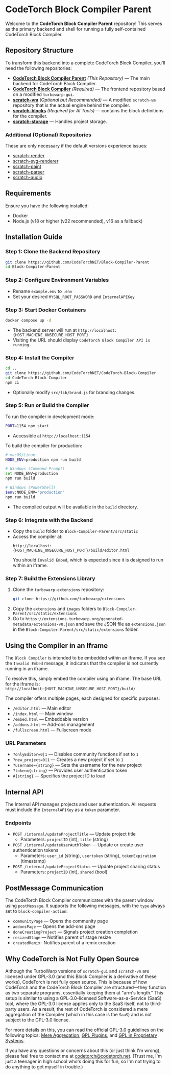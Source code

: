 # CodeTorch Block Compiler Parent

Welcome to the **CodeTorch Block Compiler Parent** repository! This serves as the primary backend and shell for running a fully self-contained CodeTorch Block Compiler.

## Repository Structure

To transform this backend into a complete CodeTorch Block Compiler, you'll need the following repositories:

- **[CodeTorch Block Compiler Parent](https://github.com/CodeTorchNET/Block-Compiler-Parent)** *(This Repository)* — The main backend for CodeTorch Block Compiler.
- **[CodeTorch Block Compiler](https://github.com/CodeTorchNET/CodeTorch-Block-Compiler)** *(Required)* — The frontend repository based on a modified `turbowarp-gui`.
- **[scratch-vm](https://github.com/CodeTorchNET/scratch-vm)** *(Optional but Recommended)* — A modified `scratch-vm` repository that is the actual engine behind the compiler.
- **[scratch-blocks](https://github.com/CodeTorchNET/scratch-blocks)** *(Required for AI Tools)* — contains the block definitions for the compiler.
- **[scratch-storage](https://github.com/CodeTorchNET/scratch-storage)** — Handles project storage.

### Additional (Optional) Repositories
These are only necessary if the default versions experience issues:

- [scratch-render](https://github.com/CodeTorchNET/scratch-render)
- [scratch-svg-renderer](https://github.com/CodeTorchNET/scratch-svg-renderer)
- [scratch-paint](https://github.com/CodeTorchNET/scratch-paint)
- [scratch-parser](https://github.com/CodeTorchNET/scratch-parser)
- [scratch-audio](https://github.com/CodeTorchNET/scratch-audio)

## Requirements
Ensure you have the following installed:
- Docker
- Node.js (v18 or higher (v22 recommended), v16 as a fallback)

## Installation Guide

### Step 1: Clone the Backend Repository
```bash
git clone https://github.com/CodeTorchNET/Block-Compiler-Parent
cd Block-Compiler-Parent
```

### Step 2: Configure Environment Variables
- Rename `example.env` to `.env`
- Set your desired `MYSQL_ROOT_PASSWORD` and `InternalAPIKey`

### Step 3: Start Docker Containers
```bash
docker compose up -d
```
- The backend server will run at `http://localhost:{HOST_MACHINE_UNSECURE_HOST_PORT}`
- Visiting the URL should display `CodeTorch Block Compiler API is running.`

### Step 4: Install the Compiler
```bash
cd ..
git clone https://github.com/CodeTorchNET/CodeTorch-Block-Compiler
cd CodeTorch-Block-Compiler
npm ci
```
- Optionally modify `src/lib/brand.js` for branding changes.

### Step 5: Run or Build the Compiler
To run the compiler in development mode:
```bash
PORT=1154 npm start
```
- Accessible at `http://localhost:1154`

To build the compiler for production:
```bash
# macOS/Linux
NODE_ENV=production npm run build

# Windows (Command Prompt)
set NODE_ENV=production
npm run build

# Windows (PowerShell)
$env:NODE_ENV="production"
npm run build
```
- The compiled output will be available in the `build` directory.

### Step 6: Integrate with the Backend
- Copy the `build` folder to `Block-Compiler-Parent/src/static`
- Access the compiler at:
  ```
  http://localhost:{HOST_MACHINE_UNSECURE_HOST_PORT}/build/editor.html
  ```
  You should `Invalid Embed`, which is expected since it is designed to run within an iframe.

### Step 7: Build the Extensions Library
1. Clone the `turbowarp-extensions` repository:
   ```bash
   git clone https://github.com/turbowarp/extensions
    ```
2. Copy the `extensions` and `images` folders to `Block-Compiler-Parent/src/static/extensions`
3. Go to `https://extensions.turbowarp.org/generated-metadata/extensions-v0.json` and save the JSON file as `extensions.json` in the `Block-Compiler-Parent/src/static/extensions` folder.

## Using the Compiler in an Iframe
The `Block Compiler` is intended to be embedded within an iframe. If you see the `Invalid Embed` message, it indicates that the compiler is not currently running in an iframe.  

To resolve this, simply embed the compiler using an iframe. The base URL for the iframe is:  
`http://localhost:{HOST_MACHINE_UNSECURE_HOST_PORT}/build/`  

The compiler offers multiple pages, each designed for specific purposes:

- `/editor.html` — Main editor
- `/index.html` — Main window
- `/embed.html` — Embeddable version
- `/addons.html` — Add-ons management
- `/fullscreen.html` — Fullscreen mode

### URL Parameters
- `?onlyEditor=0|1` — Disables community functions if set to `1`
- `?new_project=0|1` — Creates a new project if set to `1`
- `?username={string}` — Sets the username for the new project
- `?token={string}` — Provides user authentication token
- `#{string}` — Specifies the project ID to load

## Internal API
The Internal API manages projects and user authentication. All requests must include the `InternalAPIKey` as a `token` parameter.

### Endpoints
- `POST /internal/updateProjectTitle` — Update project title
  - Parameters: `projectID` (int), `title` (string)
- `POST /internal/updateUserAuthToken` — Update or create user authentication tokens
  - Parameters: `user_id` (string), `usertoken` (string), `tokenExpiration` (timestamp)
- `POST /internal/updateProjectStatus` — Update project sharing status
  - Parameters: `projectID` (int), `shared` (bool)

## PostMessage Communication
The CodeTorch Block Compiler communicates with the parent window using `postMessage`. It supports the following messages, with the `type` always set to `block-compiler-action`:

- `communityPage` — Opens the community page
- `addonsPage` — Opens the add-ons page
- `doneCreatingProject` — Signals project creation completion
- `resizedStage` — Notifies parent of stage resize
- `createdRemix`- Notifies parent of a remix creation

## Why CodeTorch is Not Fully Open Source
Although the TurboWarp versions of `scratch-gui` and `scratch-vm` are licensed under GPL-3.0 (and this Block Compiler is a derivative of these works), CodeTorch is not fully open source. This is because of how CodeTorch and the CodeTorch Block Compiler are structured—they function as two separate programs, essentially keeping them at "arm's length." This setup is similar to using a GPL-3.0-licensed Software-as-a-Service (SaaS) tool, where the GPL-3.0 license applies only to the SaaS itself, not to third-party users. As a result, the rest of CodeTorch is considered a mere aggregation of the Compiler (which in this case is the `SaaS`) and is not subject to the GPL-3.0 license.


For more details on this, you can read the official GPL-3.0 guidelines on the following topics: [Mere Aggregation](https://www.gnu.org/licenses/gpl-faq.en.html#MereAggregation), [GPL Plugins](https://www.gnu.org/licenses/gpl-faq.en.html#GPLPlugins), and [GPL in Proprietary Systems](https://www.gnu.org/licenses/gpl-faq.en.html#GPLInProprietarySystem).

If you have any questions or concerns about this (or just think I'm wrong), please feel free to contact me at [codetorch@codetorch.net](mailto:codetorch@codetorch.net). (Trust me, I'm just a teenager in high school who's doing this for fun, so I'm not trying to do anything to get myself in trouble.)
